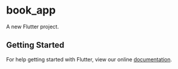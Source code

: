 # book_app

A new Flutter project.


## Getting Started

For help getting started with Flutter, view our online
[documentation](https://flutter.io/).

